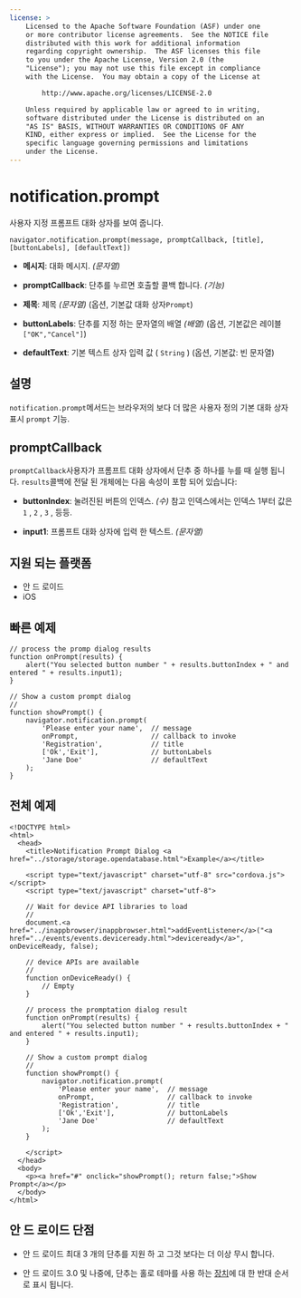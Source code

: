 ```yaml
---
license: >
    Licensed to the Apache Software Foundation (ASF) under one
    or more contributor license agreements.  See the NOTICE file
    distributed with this work for additional information
    regarding copyright ownership.  The ASF licenses this file
    to you under the Apache License, Version 2.0 (the
    "License"); you may not use this file except in compliance
    with the License.  You may obtain a copy of the License at

        http://www.apache.org/licenses/LICENSE-2.0

    Unless required by applicable law or agreed to in writing,
    software distributed under the License is distributed on an
    "AS IS" BASIS, WITHOUT WARRANTIES OR CONDITIONS OF ANY
    KIND, either express or implied.  See the License for the
    specific language governing permissions and limitations
    under the License.
---
```


# notification.prompt

사용자 지정 프롬프트 대화 상자를 보여 줍니다.

    navigator.notification.prompt(message, promptCallback, [title], [buttonLabels], [defaultText])
    

*   **메시지**: 대화 메시지. *(문자열)*

*   **promptCallback**: 단추를 누르면 호출할 콜백 합니다. *(기능)*

*   **제목**: 제목 *(문자열)* (옵션, 기본값 대화 상자`Prompt`)

*   **buttonLabels**: 단추를 지정 하는 문자열의 배열 *(배열)* (옵션, 기본값은 레이블`["OK","Cancel"]`)

*   **defaultText**: 기본 텍스트 상자 입력 값 ( `String` ) (옵션, 기본값: 빈 문자열)

## 설명

`notification.prompt`메서드는 브라우저의 보다 더 많은 사용자 정의 기본 대화 상자 표시 `prompt` 기능.

## promptCallback

`promptCallback`사용자가 프롬프트 대화 상자에서 단추 중 하나를 누를 때 실행 됩니다. `results`콜백에 전달 된 개체에는 다음 속성이 포함 되어 있습니다:

*   **buttonIndex**: 눌려진된 버튼의 인덱스. *(수)* 참고 인덱스에서는 인덱스 1부터 값은 `1` , `2` , `3` , 등등.

*   **input1**: 프롬프트 대화 상자에 입력 한 텍스트. *(문자열)*

## 지원 되는 플랫폼

*   안 드 로이드
*   iOS

## 빠른 예제

    // process the promp dialog results
    function onPrompt(results) {
        alert("You selected button number " + results.buttonIndex + " and entered " + results.input1);
    }
    
    // Show a custom prompt dialog
    //
    function showPrompt() {
        navigator.notification.prompt(
            'Please enter your name',  // message
            onPrompt,                  // callback to invoke
            'Registration',            // title
            ['Ok','Exit'],             // buttonLabels
            'Jane Doe'                 // defaultText
        );
    }
    

## 전체 예제

    <!DOCTYPE html>
    <html>
      <head>
        <title>Notification Prompt Dialog <a href="../storage/storage.opendatabase.html">Example</a></title>
    
        <script type="text/javascript" charset="utf-8" src="cordova.js"></script>
        <script type="text/javascript" charset="utf-8">
    
        // Wait for device API libraries to load
        //
        document.<a href="../inappbrowser/inappbrowser.html">addEventListener</a>("<a href="../events/events.deviceready.html">deviceready</a>", onDeviceReady, false);
    
        // device APIs are available
        //
        function onDeviceReady() {
            // Empty
        }
    
        // process the promptation dialog result
        function onPrompt(results) {
            alert("You selected button number " + results.buttonIndex + " and entered " + results.input1);
        }
    
        // Show a custom prompt dialog
        //
        function showPrompt() {
            navigator.notification.prompt(
                'Please enter your name',  // message
                onPrompt,                  // callback to invoke
                'Registration',            // title
                ['Ok','Exit'],             // buttonLabels
                'Jane Doe'                 // defaultText
            );
        }
    
        </script>
      </head>
      <body>
        <p><a href="#" onclick="showPrompt(); return false;">Show Prompt</a></p>
      </body>
    </html>
    

## 안 드 로이드 단점

*   안 드 로이드 최대 3 개의 단추를 지원 하 고 그것 보다는 더 이상 무시 합니다.

*   안 드 로이드 3.0 및 나중에, 단추는 홀로 테마를 사용 하는 <a href="../device/device.html">장치</a>에 대 한 반대 순서로 표시 됩니다.